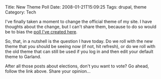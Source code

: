 Title: New Theme Poll 
Date: 2008-01-21T15:09:25
Tags: drupal, theme
Category: Tech

I've finally taken a moment to change the official theme of my site. I have thoughts about the change, but I can't share them, because to do so would be to bias the <a href="http://www.michaeljaylissner.com/poll/which-theme-should-we-roll-with">poll I've created here</a>.

So, that, in a nutshell is the question I have today. Do we roll with the new theme that you should be seeing now (if not, hit refresh), or do we roll with the old theme that can still be used if you log in and then edit your default theme to Garland.

After all those posts about elections, don't you want to vote? Go ahead, follow the link above. Share your opinion...
